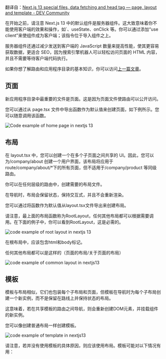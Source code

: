 翻译自：[Next.js 13 special files, data fetching and head tag — page, layout and template - DEV Community](https://dev.to/oskidev/nextjs-13-special-files-data-fetching-and-head-tag-page-layout-and-template-1hh)

在开始之前，请注意 Next.js 13 中的默认组件是服务器组件。这大致意味着你不能使用客户端的效果和操作，如`、useState、onClick 等。你可以通过添加“use client”来使组件成为客户端；该指令位于导入组件之上。

服务器组件还通过减少发送到客户端的 JavaScript 数量来提高性能，使其更容易获取数据，更适合 SEO，因为搜索引擎机器人可以轻松访问页面的 HTML 内容，并且不需要等待客户端代码执行。

如果你想了解路由和应用程序目录的基本知识，你可以访问[上一篇文章](https://medium.com/@gkarol/next-js-13-app-directory-routing-994cf0f9b52c)。

## 页面

新应用程序目录中最重要的文件是页面。这是因为页面文件使路由可以公开访问。

您可以通过从 page.tsx 文件中导出函数作为默认值来创建页面，如下例所示。您可以随意调用该函数。

![Code example of home page in nextjs 13](https://res.cloudinary.com/practicaldev/image/fetch/s--0AlfNZrz--/c_limit%2Cf_auto%2Cfl_progressive%2Cq_auto%2Cw_880/https://dev-to-uploads.s3.amazonaws.com/uploads/articles/71qre9xl3bl3dc3nel60.png)

## 布局

在 layout.tsx 中，您可以创建一个在多个子页面之间共享的 UI。因此，您可以为/company/about 创建一个用户界面，该布局将应用于 route/company/about/\*下的所有页面，但不适用于/company/product 等同级路由。



你可以在任何层级的路由中，创建需要的布局文件。



在导航时，布局会保留状态，保持交互式，并且不会重新渲染。



您可以通过将函数作为默认值从layout.tsx文件导出来创建布局。



请注意，最上面的布局函数称为RootLayout，任何其他布局都可以根据需要调用。在下面的例子中，你可以看到RootLayout，这是必需的。



![code example of root layout in nextjs 13](https://res.cloudinary.com/practicaldev/image/fetch/s--76_aW9bn--/c_limit%2Cf_auto%2Cfl_progressive%2Cq_auto%2Cw_880/https://dev-to-uploads.s3.amazonaws.com/uploads/articles/azcywj74hkm651qpxjcc.png)



在根布局中，应该包含html和body标记。



任何其他布局都可以是这样的（页面的布局/关于页面的布局）



![code example of common layout in nextjs13](https://res.cloudinary.com/practicaldev/image/fetch/s--r2HxCljO--/c_limit%2Cf_auto%2Cfl_progressive%2Cq_auto%2Cw_880/https://dev-to-uploads.s3.amazonaws.com/uploads/articles/s0idx5xclimjcl6ctt67.png)



## 模板



模板与布局相似，它们也包装每个子布局和页面，但模板在导航时为每个子布局创建一个新实例，而不是保留在路线上并保持状态的布局。



这意味着，若在共享模板的路由之间导航，则会重新创建DOM元素，并挂载组件的新实例。



您可以像创建普通布局一样创建模板。



![code example of template in nextjs13](https://res.cloudinary.com/practicaldev/image/fetch/s--3TfMD2cc--/c_limit%2Cf_auto%2Cfl_progressive%2Cq_auto%2Cw_880/https://dev-to-uploads.s3.amazonaws.com/uploads/articles/agxc4hdrzyeh4gntg79y.png)



请注意，若并没有使用模板的具体原因，则应该使用布局。模板可能对以下情况有用：
